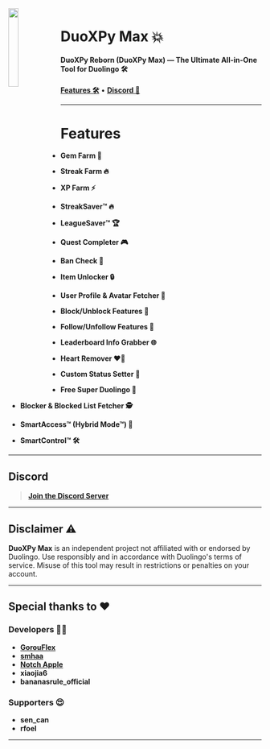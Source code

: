 <picture>
  <img align="left" src="https://cdn.discordapp.com/avatars/1278629505094782976/5fca22c427740a105f01954c3d8102c2.png?size=4096" width="20%"/>
</picture>

<h1>DuoXPy Max 💥</h1>
<h4>DuoXPy Reborn (DuoXPy Max) &mdash; The Ultimate All-in-One Tool for Duolingo 🛠️</h4>

<p align="left">
  <a href="#features"><strong>Features 🛠️</strong></a>
  &bull;
  <a href="#discord"><strong>Discord 🔗</strong></a>
</p>

---

# Features

- **Gem Farm 💎**  

- **Streak Farm 🔥**  

- **XP Farm ⚡️**  

- **StreakSaver&trade; 🔥**  

- **LeagueSaver&trade; 🏆**  

- **Quest Completer 🎮**  

- **Ban Check 🚫**  

- **Item Unlocker 🔒**  

- **User Profile & Avatar Fetcher 👤**  

- **Block/Unblock Features 🔌**  

- **Follow/Unfollow Features 👣**  

- **Leaderboard Info Grabber 🌐**  

- **Heart Remover ❤️‍🔥**  

- **Custom Status Setter 📅**  

- **Free Super Duolingo 💚**  

- **Blocker & Blocked List Fetcher 🕵️**  

- **SmartAccess&trade; (Hybrid Mode&trade;) 🤖**  

- **SmartControl&trade; 🛠️**  

---

## Discord 

> **[Join the Discord Server](https://discord.gg/KBzNXRZRdz/)**

---

## Disclaimer ⚠️

**DuoXPy Max** is an independent project not affiliated with or endorsed by Duolingo. Use responsibly and in accordance with Duolingo's terms of service. Misuse of this tool may result in restrictions or penalties on your account.

---

## Special thanks to ❤️

### Developers 👨‍💻
- [**GorouFlex**](https://github.com/gorouflex/)
- [**smhaa**](https://github.com/chromeyc/)
- [**Notch Apple**](https://github.com/NotchApple1703/)
- **xiaojia6**
- **bananasrule_official**

### Supporters 😍
- **sen_can**
- **rfoel**

---

